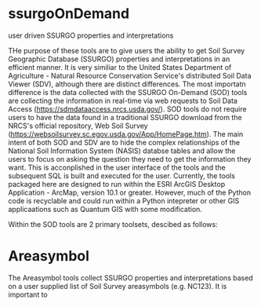 # ssurgoOnDemand
user driven SSURGO properties and interpretations


THe purpose of these tools are to give users the ability to get Soil Survey Geographic Database (SSURGO) properties and interpretations in an efficient manner.  It is very similiar to the United States Department of Agriculture  - Natural Resource Conservation Service's distributed Soil Data Viewer (SDV), although there are distinct differences.  The most importatn difference is the data collected with the SSURGO On-Demand (SOD) tools are collecting the information in real-time via web requests to Soil Data Access (https://sdmdataaccess.nrcs.usda.gov/).  SOD tools do not require users to have the data found in a traditional SSURGO download from the NRCS's official repository, Web Soil Survey (https://websoilsurvey.sc.egov.usda.gov/App/HomePage.htm).  The main intent of both SOD and SDV are to hide the complex relationships of the National Soil Information System (NASIS) databse tables and allow the users to focus on asking the question they need to get the information they want.  This is acconplished in the user interface of the tools and the subsequent SQL is built and executed for the user. Currently, the tools packaged here are designed to run within the ESRI ArcGIS Desktop Application - ArcMap, version 10.1 or greater.  However, much of the Python code is recyclable and could run within a Python intepreter or other GIS applicaations such as Quantum GIS with some modification.

Within the SOD tools are 2 primary toolsets, descibed as follows:

<H1>Areasymbol</H1>
 The Areasymbol tools collect SSURGO properties and interpretations based on a user supplied list of Soil Survey areasymbols (e.g. NC123).  It is important to 
